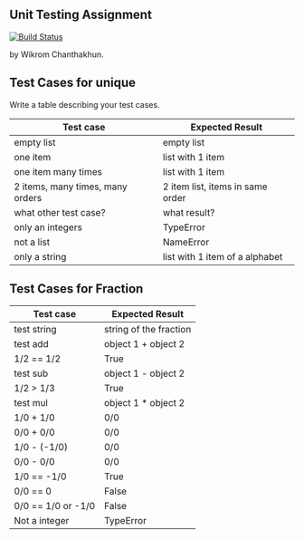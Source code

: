 ## Unit Testing Assignment

[![Build Status](https://travis-ci.com/Champ2k/unittesting-Champ2k.svg?branch=master)](https://travis-ci.com/Champ2k/unittesting-Champ2k)

by Wikrom Chanthakhun.


## Test Cases for unique

Write a table describing your test cases.

| Test case              |  Expected Result    |
|------------------------|---------------------|
| empty list             |  empty list         |
| one item               |  list with 1 item   |
| one item many times    |  list with 1 item   |
| 2 items, many times, many orders | 2 item list, items in same order  |
| what other test case?  |  what result?       |
| only an integers       |  TypeError          |
| not a list             |  NameError          |
| only a string          |  list with 1 item of a alphabet  |


## Test Cases for Fraction
| Test case              |  Expected Result    |
|------------------------|---------------------|
| test string            |  string of the fraction|
| test add               |  object 1 + object 2|
| 1/2 == 1/2             |  True               |
| test sub               |  object 1 - object 2|
| 1/2 > 1/3              |  True               |
| test mul               |  object 1 * object 2|
| 1/0 + 1/0              |  0/0                |
| 0/0 + 0/0              |  0/0                |
| 1/0 - (-1/0)           |  0/0                |
| 0/0 - 0/0              |  0/0                |
| 1/0 == -1/0            |  True               |
| 0/0 == 0               |  False              |
| 0/0 == 1/0 or -1/0     |  False              |
| Not a integer          |  TypeError          |


